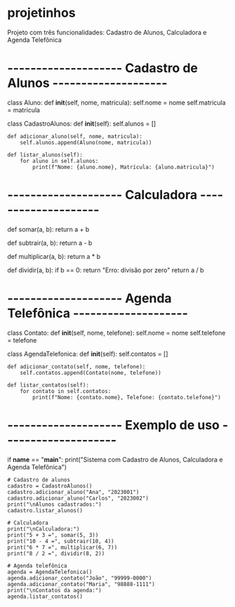 # projetinhos
Projeto com três funcionalidades: Cadastro de Alunos, Calculadora e Agenda Telefônica

# -------------------- Cadastro de Alunos --------------------
class Aluno:
    def __init__(self, nome, matricula):
        self.nome = nome
        self.matricula = matricula

class CadastroAlunos:
    def __init__(self):
        self.alunos = []

    def adicionar_aluno(self, nome, matricula):
        self.alunos.append(Aluno(nome, matricula))

    def listar_alunos(self):
        for aluno in self.alunos:
            print(f"Nome: {aluno.nome}, Matrícula: {aluno.matricula}")

# -------------------- Calculadora --------------------
def somar(a, b):
    return a + b

def subtrair(a, b):
    return a - b

def multiplicar(a, b):
    return a * b

def dividir(a, b):
    if b == 0:
        return "Erro: divisão por zero"
    return a / b

# -------------------- Agenda Telefônica --------------------
class Contato:
    def __init__(self, nome, telefone):
        self.nome = nome
        self.telefone = telefone

class AgendaTelefonica:
    def __init__(self):
        self.contatos = []

    def adicionar_contato(self, nome, telefone):
        self.contatos.append(Contato(nome, telefone))

    def listar_contatos(self):
        for contato in self.contatos:
            print(f"Nome: {contato.nome}, Telefone: {contato.telefone}")

# -------------------- Exemplo de uso --------------------
if __name__ == "__main__":
    print("Sistema com Cadastro de Alunos, Calculadora e Agenda Telefônica")

    # Cadastro de alunos
    cadastro = CadastroAlunos()
    cadastro.adicionar_aluno("Ana", "2023001")
    cadastro.adicionar_aluno("Carlos", "2023002")
    print("\nAlunos cadastrados:")
    cadastro.listar_alunos()

    # Calculadora
    print("\nCalculadora:")
    print("5 + 3 =", somar(5, 3))
    print("10 - 4 =", subtrair(10, 4))
    print("6 * 7 =", multiplicar(6, 7))
    print("8 / 2 =", dividir(8, 2))

    # Agenda telefônica
    agenda = AgendaTelefonica()
    agenda.adicionar_contato("João", "99999-0000")
    agenda.adicionar_contato("Maria", "98888-1111")
    print("\nContatos da agenda:")
    agenda.listar_contatos()
